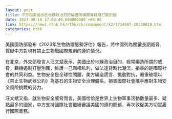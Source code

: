```yaml
---
layout: post
title: 中方指美國出於地緣政治目的編造所謂威脅藉機打壓別國
date: 2023-08-18 17:00:49.000000000 +08:00
link: https://news.rthk.hk/rthk/ch/component/k2/1714087-20230818.htm
categories: rthk
---
```


美國國防部發布《2023年生物防禦態勢評估》報告，將中國列為關鍵長期威脅，質疑中方對現有禁止生物戰國際規則的遵約情況。

在北京，外交部發言人汪文斌表示，美國出於地緣政治目的，經常編造所謂的威脅，藉機遏制打壓別國，維護一己霸權私利，做法違背時代潮流，損害的是國際社會的共同利益。生物安全是全球性問題，美方編造謊言、挑動對抗，嚴重破壞以《禁止生物武器公約》為基石的生物安全治理體系，損害國際社會攜手應對生物安全風險挑戰的努力。

汪文斌又指，就生物安全威脅而言，美國恰恰是世界上生物軍事活動數量最多、疑點最多的國家，中方支持國際社會繼續審議美國的遵約問題，再次敦促美方切實履行國際義務。
